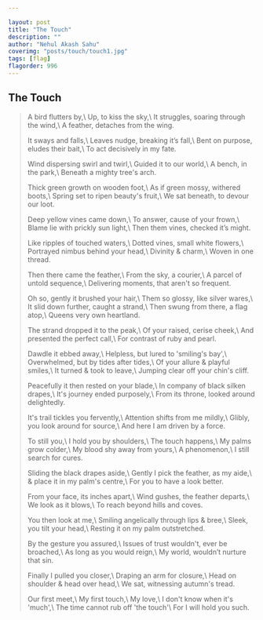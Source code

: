 ```yaml
---

layout: post
title: "The Touch"
description: ""
author: "Nehul Akash Sahu"
coverimg: "posts/touch/touch1.jpg"
tags: [flag]
flagorder: 996	
---
```


## The Touch
>
> A bird flutters by,\\
> Up, to kiss the sky,\\
> It struggles, soaring through the wind,\\
> A feather, detaches from the wing.
> 
> It sways and falls,\\
> Leaves nudge, breaking it’s fall,\\
> Bent on purpose, eludes their bait,\\
> To act decisively in my fate.
> 
> Wind dispersing swirl and twirl,\\
> Guided it to our world,\\
> A bench, in the park,\\
> Beneath a mighty tree's arch.
> 
> Thick green growth on wooden foot,\\
> As if green mossy, withered boots,\\
> Spring set to ripen beauty's fruit,\\
> We sat beneath, to devour our loot.
> 
> Deep yellow vines came down,\\
> To answer, cause of your frown,\\
> Blame lie with prickly sun light,\\
> Then them vines, checked it’s might.
> 
> Like ripples of touched waters,\\
> Dotted vines, small white flowers,\\
> Portrayed nimbus behind your head,\\
> Divinity & charm,\\
> Woven in one thread.
> 
> Then there came the feather,\\
> From the sky, a courier,\\
> A parcel of untold sequence,\\
> Delivering moments, that aren't so frequent.
> 
> Oh so, gently it brushed your hair,\\
> Them so glossy, like silver wares,\\
> It slid down further, caught a strand,\\
> Then swung from there, a flag atop,\\
> Queens very own heartland.
>
> The strand dropped it to the peak,\\
> Of your raised, cerise cheek,\\
> And presented the perfect call,\\
> For contrast of ruby and pearl.
>
> Dawdle it ebbed away,\\
> Helpless, but lured to 'smiling's bay',\\
> Overwhelmed, but by tides after tides,\\
> Of your allure & playful smiles,\\
> It turned & took to leave,\\
> Jumping clear off your chin's cliff.
>
> Peacefully it then rested on your blade,\\
> In company of black silken drapes,\\
> It's journey ended purposely,\\
> From its throne, looked around delightedly.
>
> It's trail tickles you fervently,\\
> Attention shifts from me mildly,\\
> Glibly, you look around for source,\\
> And here I am driven by a force.
>
> To still you,\\
> I hold you by shoulders,\\
> The touch happens,\\
> My palms grow colder,\\
> My blood shy away from yours,\\
> A phenomenon,\\
> I still search for cures.
>
> Sliding the black drapes aside,\\
> Gently I pick the feather, as my aide,\\
> & place it in my palm's centre,\\
> For you to have a look better.
>
> From your face, its inches apart,\\
> Wind gushes, the feather departs,\\
> We look as it blows,\\
> To reach beyond hills and coves.
>
> You then look at me,\\
> Smiling angelically through lips & bree,\\
> Sleek, you tilt your head,\\
> Resting it on my palm outstretched.
>
> By the gesture you assured,\\
> Issues of trust wouldn't, ever be broached,\\
> As long as you would reign,\\
> My world, wouldn’t nurture that sin.
>
> Finally I pulled you closer,\\
> Draping an arm for closure,\\
> Head on shoulder & head over head,\\
> We sat, witnessing autumn's tread.
>
> Our first meet,\\
> My first touch,\\
> My love,\\
> I don't know when it's 'much',\\
> The time cannot rub off 'the touch'\\
> For I will hold you such.
